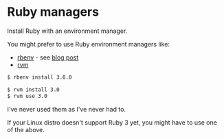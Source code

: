 # Ruby managers

Install Ruby with an environment manager.

You might prefer to use Ruby environment managers like:

- [rbenv](https://github.com/rbenv/rbenv) - see [blog post](https://richstone.io/where-is-ruby-3-0-0-on-rbenv/)
- [rvm](https://rvm.io/)

```sh
$ rbenv install 3.0.0

$ rvm install 3.0
$ rvm use 3.0
```

I've never used them as I've never had to.

If your Linux distro doesn't support Ruby 3 yet, you might have to use one of the above.
